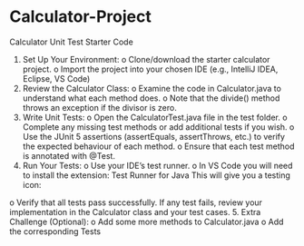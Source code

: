 # Calculator-Project
Calculator Unit Test Starter Code


1.	Set Up Your Environment:
o	Clone/download the starter calculator project.
o	Import the project into your chosen IDE (e.g., IntelliJ IDEA, Eclipse, VS Code) 
2.	Review the Calculator Class:
o	Examine the code in Calculator.java to understand what each method does.
o	Note that the divide() method throws an exception if the divisor is zero.
3.	Write Unit Tests:
o	Open the CalculatorTest.java file in the test folder.
o	Complete any missing test methods or add additional tests if you wish.
o	Use the JUnit 5 assertions (assertEquals, assertThrows, etc.) to verify the expected behaviour of each method.
o	Ensure that each test method is annotated with @Test.
4.	Run Your Tests:
o	Use your IDE’s test runner.
o	In VS Code you will need to install the extension: Test Runner for Java
This will give you a testing icon: 

o	Verify that all tests pass successfully. If any test fails, review your implementation in the Calculator class and your test cases.
5.	Extra Challenge (Optional):
o	Add some more methods to Calculator.java 
o	Add the corresponding Tests

